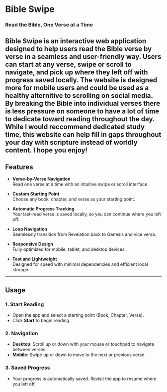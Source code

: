 # **Bible Swipe**

### **Read the Bible, One Verse at a Time**

Bible Swipe is an interactive web application designed to help users read the Bible verse by verse in a seamless and user-friendly way. Users can start at any verse, swipe or scroll to navigate, and pick up where they left off with progress saved locally. The website is designed more for mobile users and could be used as a healthy alternitive to scrolling on social media. By breaking the Bible into individual verses there is less pressure on someone to have a lot of time to dedicate toward reading throughout the day. While I would reccommend dedicated study time, this website can help fill in gaps throughout your day with scripture instead of worldly content. I hope you enjoy!
---

## **Features**

- **Verse-by-Verse Navigation**  
  Read one verse at a time with an intuitive swipe or scroll interface.
  
- **Custom Starting Point**  
  Choose any book, chapter, and verse as your starting point.

- **Automatic Progress Tracking**  
  Your last-read verse is saved locally, so you can continue where you left off.

- **Loop Navigation**  
  Seamlessly transition from Revelation back to Genesis and vice versa.

- **Responsive Design**  
  Fully optimized for mobile, tablet, and desktop devices.

- **Fast and Lightweight**  
  Designed for speed with minimal dependencies and efficient local storage.

---

## **Usage**

### **1. Start Reading**
- Open the app and select a starting point (Book, Chapter, Verse).
- Click **Start** to begin reading.

### **2. Navigation**
- **Desktop**: Scroll up or down with your mouse or touchpad to navigate between verses.
- **Mobile**: Swipe up or down to move to the next or previous verse.

### **3. Saved Progress**
- Your progress is automatically saved. Revisit the app to resume where you left off.

